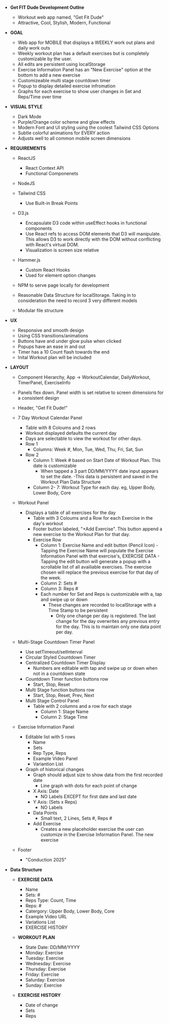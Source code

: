 *   **Get FIT Dude Development Outlne**
    - Workout web app named, "Get Fit Dude"
    - Attractive, Cool, Stylish, Modern, Functional

*   **GOAL**
    - Web app for MOBILE that displays a WEEKLY work out plans and daily work outs
    - Weekly workout plan has a default exercises but is completely customizable by the user. 
    - All edits are persistent using localStorage
    - Exercise Information Panel has an "New Exercise" option at the bottom to add a new exercise
    - Customizeable multi stage countdown timer
    - Popup to display detailed exercise infromation
    - Graphs for each exercise to show user changes in Set and Reps/Time over time

*   **VISUAL STYLE**
    - Dark Mode
    - Purple/Orange color scheme and glow effects
    - Modern Font and UI styling using the coolest Tailwind CSS Options
    - Subtle colorful animations for EVERY action
    - Adjusts well to all common mobile screen dimensions

*   **REQUIREMENTS**
    - ReactJS 
        - React Context API
        - Functional Componenets
    - NodeJS 
    - Tailwind CSS 
        - Use Built-in Break Points
    - D3.js 
        - Encapsulate D3 code within useEffect hooks in functional components
        - Use React refs to access DOM elements that D3 will manipulate. This allows D3 to work directly with the DOM without conflicting with React's virtual DOM.
        - Visualization is screen size relative
    - Hammer.js
        - Custom React Hooks
        - Used for element option changes
    
    - NPM to serve page locally for development
    - Reasonable Data Structure for localStorage. Taking in to consideration the need to record 3 very different models
    - Modular file structure 

*   **UX**
    - Responsive and smooth design 
    - Using CSS transitions/animations
    - Buttons have and under glow pulse when clicked
    - Popups have an ease in and out
    - Timer has a 10 Count flash towards the end
    - Inital Workout plan will be included
    

*   **LAYOUT**
    * Component Hierarchy,  App → WorkoutCalendar, DailyWorkout, TimerPanel, ExerciseInfo
    * Panels flex down. Panel width is set relative to screen dimensions for a consistent design
    * Header, "Get Fit Dude!"
    * 7 Day Workout Calendar Panel
        - Table with 8 Coloums and 2 rows
        - Workout displayed defaults the current day
        - Days are selectable to view the workout for other days.      
        - Row 1
            - Columns: Week #, Mon, Tue, Wed, Thu, Fri, Sat, Sun
        - Row 2
            - Column 1: Week # based on Start Date of Workout Plan. This date is customizable
                - When tapped a 3 part DD/MM/YYYY date input appears to set the date.
                    -This data is persistent and saved in the Workout Plan Data Structure
            - Column 2- 7: Workout Type for each day. eg, Upper Body, Lower Body, Core   
    * Workout Panel
        - Displays a table of all exercises for the day
            - Table with 3 Coloums and a Row for each Exercise in the day's workout 
            - Footer button labeled, "+Add Exercise". This button append a new exercise to the Workout Plan for that day.
            - Exercise Row
                - Column 1: Exercise Name and edit button (Pencil Icon)
                        - Tapping the Exercise Name will populate the Exercise Information Panel with that exercise's, EXERCISE DATA
                        - Tapping the edit button will generate a popup with a scrollable list of all availiable exercises. The exercise chosen will replace the previous exercise for that day of the week.
                - Column 2: Sets #
                - Column 3: Reps #
                - Each number for Set and Reps is customizable with a, tap and swipe up or down
                    - These changes are recorded to localStorage with a Time Stamp to be persistent
                        - Only one change per day is registered. The last change for the day overwrites any previous entry for the day. This is to maintain only one data point per day.
                
    * Multi-Stage Countdown Timer Panel
        - Use setTimeout/setInterval 
        - Circular Styled Countdown Timer
        - Centralized Countdown Timer Display
            - Numbers are editable with tap and swipe up or down when not in a countdown state
        - Countdown Timer function buttons row
            - Start, Stop, Reset
        - Multi Stage function buttons row
            - Start, Stop, Reset, Prev, Next 
        - Multi Stage Control Panel
            - Table with 2 columns and a row for each stage
                - Column 1: Stage Name
                - Column 2: Stage Time
    * Exercise Information Panel
        - Editable list with 5 rows
            - Name
            - Sets
            - Rep Type, Reps
            - Example Video Panel
            - Variantion List
        - Graph of historical changes
            - Graph should adjust size to show data from the first recorded date
                - Line graph with dots for each point of change
            - X Axis: Date
                - NO Labels EXCEPT for first date and last date
            - Y Axis: (Sets x Reps)
                - NO Labels 
            - Data Points
                - Small text, 2 Lines, Sets #, Reps #
            - Add Exercise
                - Creates a new placeholder exercise the user can customize in the Exercise Information Panel. The new exercise
    * Footer
        - "Conduction 2025"


*   **Data Structure**

    *   **EXERCISE DATA**
        - Name
        - Sets: #
        - Reps Type: Count, Time
        - Reps: #
        - Catergory: Upper Body, Lower Body, Core
        - Example Video URL
        - Variations List
        - EXERCISE HISTORY

    *   **WORKOUT PLAN**
        - State Date: DD/MM/YYYY
        - Monday: Exercise
        - Tuesday: Exercise
        - Wednesday: Exercise
        - Thursday: Exercise
        - Friday: Exercise
        - Saturday: Exercise
        - Sunday: Exercise
    
    *   **EXERCISE HISTORY**
        - Date of change
        - Sets
        - Reps




        

        


